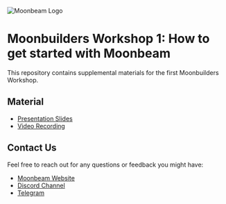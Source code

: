 ![Moonbeam Logo](https://github.com/PureStake/moonbeam/blob/master/media/moonbeam-cover.jpg?raw=true)

# Moonbuilders Workshop 1: How to get started with Moonbeam

This repository contains supplemental materials for the first Moonbuilders Workshop.

## Material

-  [Presentation Slides](https://docs.google.com/presentation/d/1R1yCoYNS052unCl-KDbcVGgI7ey3AfrzhdBi3H3F0mA/edit?usp=sharing)
-  [Video Recording](https://www.crowdcast.io/e/moonbuilders-ws)

## Contact Us

Feel free to reach out for any questions or feedback you might have:

-  [Moonbeam Website](https://moonbeam.network/)
-  [Discord Channel](https://discord.gg/nWbtA9x)
-  [Telegram](https://t.me/Moonbeam_Official)
